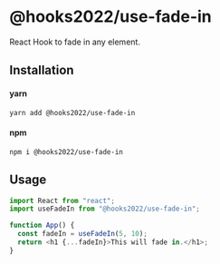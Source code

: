 # @hooks2022/use-fade-in

React Hook to fade in any element.

## Installation

#### yarn

`yarn add @hooks2022/use-fade-in`

#### npm

`npm i @hooks2022/use-fade-in`

## Usage

```js
import React from "react";
import useFadeIn from "@hooks2022/use-fade-in";

function App() {
  const fadeIn = useFadeIn(5, 10);
  return <h1 {...fadeIn}>This will fade in.</h1>;
}
```
